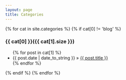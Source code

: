 ```yaml
---
layout: page
title: Categories
---
```

<div>
{% for cat in site.categories %}
	{% if cat[0] != 'blog' %}
		<a name="{{ cat[0] }}"></a><h3>{{ cat[0] }}({{ cat[1].size }})</h3>
		<ul>
		{% for post in cat[1] %}
			<li><span>{{ post.date | date_to_string }}</span> &raquo; <a href="{{ post.url }}">{{ post.title }}</a></li>
		{% endfor %}
		</ul>
	{% endif %}
{% endfor %}
</div>